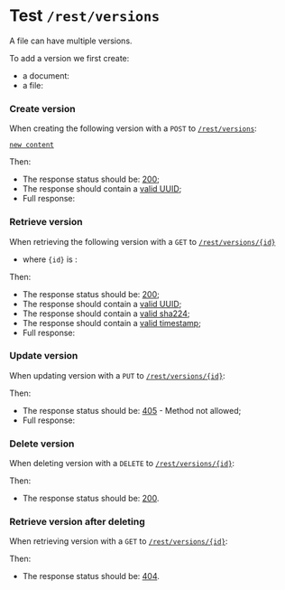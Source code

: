 # Test `/rest/versions`

A file can have multiple versions.

To add a version we first create:
 
[ ](- "#docId=createDocument()")
[ ](- "#fileId=createFile(#docId)")

 - a document: [ ](- "c:echo=#docId")
 - a file: [ ](- "c:echo=#fileId")

### Create version
When creating the following version with a `POST` to [`/rest/versions`](- "#createEndpoint"):

[```new content```](- "#newContent")

[ ](- "#createResult=create(#createEndpoint, #newContent, #fileId)")

Then:

 - The response status should be: [200](- "?=#createResult.status");
 - The response should contain a [valid UUID](- "?=#createResult.validUuid");
 - Full response:
 
[ ](- "ext:embed=#createResult.body")

### Retrieve version
When retrieving the following version with a `GET` to [`/rest/versions/{id}`](- "#getEndpoint") 

 - where `{id}` is [ ](- "c:echo=#createResult.id"):

[ ](- "#retrieveResult=retrieve(#getEndpoint, #createResult.id)")

Then:

 - The response status should be: [200](- "?=#retrieveResult.status");
 - The response should contain a [valid UUID](- "?=#retrieveResult.validUuid");
 - The response should contain a [valid sha224](- "?=#retrieveResult.validSha");
 - The response should contain a [valid timestamp](- "?=#retrieveResult.validTimestamp");
 - Full response:

[ ](- "ext:embed=#retrieveResult.body")

### Update version
When updating version [ ](- "c:echo=#createResult.id") with a `PUT` to [`/rest/versions/{id}`](- "#updateEndpoint"):

[ ](- "#updateResult=update(#createEndpoint, #newContent, #createResult.id)")

Then:

 - The response status should be: [405](- "?=#updateResult.status") - Method not allowed;
 - Full response:

[ ](- "ext:embed=#updateResult.body")

### Delete version
When deleting version [ ](- "c:echo=#createResult.id") with a `DELETE` to [`/rest/versions/{id}`](- "#deleteEndpoint"):

[ ](- "#deleteResult=delete(#deleteEndpoint, #createResult.id)")

Then:

 - The response status should be: [200](- "?=#deleteResult.status").

### Retrieve version after deleting
When retrieving version [ ](- "c:echo=#createResult.id") with a `GET` to [`/rest/versions/{id}`](- "#getEndpoint"):

[ ](- "#retrieveAfterDeleteResult=getAfterDelete(#getEndpoint, #createResult.id)")

Then:

 - The response status should be: [404](- "?=#retrieveAfterDeleteResult.status").

